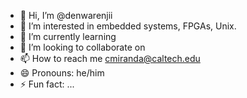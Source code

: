 - 👋 Hi, I’m @denwarenjii
- 👀 I’m interested in embedded systems, FPGAs, Unix.
- 🌱 I’m currently learning 
- 💞️ I’m looking to collaborate on
- 📫 How to reach me cmiranda@caltech.edu
- 😄 Pronouns: he/him
- ⚡ Fun fact: ...

<!---
denwarenjii/denwarenjii is a ✨ special ✨ repository because its `README.md` (this file) appears on your GitHub profile.
You can click the Preview link to take a look at your changes.
--->
